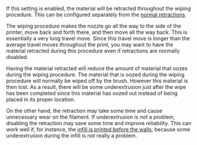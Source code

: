 If this setting is enabled, the material will be retracted throughout the wiping procedure. This can be configured separately from the [normal retractions](../travel/retraction_enable.md).

The wiping procedure makes the nozzle go all the way to the side of the printer, move back and forth there, and then move all the way back. This is essentially a very long travel move. Since this travel move is longer than the average travel moves throughout the print, you may want to have the material retracted during this procedure even if retractions are normally disabled.

Having the material retracted will reduce the amount of material that oozes during the wiping procedure. The material that is oozed during the wiping procedure will normally be wiped off by the brush. However this material is then lost. As a result, there will be some underextrusion just after the wipe has been completed since this material has oozed out instead of being placed in its proper location.

On the other hand, the retraction may take some time and cause unnecessary wear on the filament. If underextrusion is not a problem, disabling the retraction may save some time and improve reliability. This can work well if, for instance, the [infill is printed before the walls](../infill/infill_before_walls.md), because some underextrusion during the infill is not really a problem. 